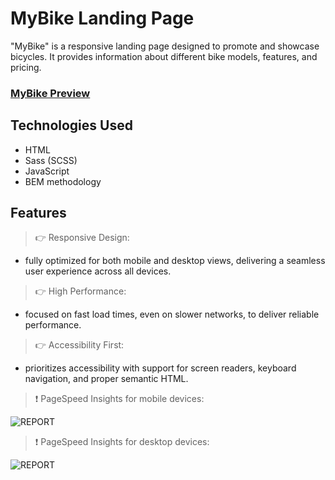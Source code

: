 # MyBike Landing Page

"MyBike" is a responsive landing page designed to promote and showcase bicycles. It provides information about different bike models, features, and pricing.

### [MyBike Preview](https://my-bike-web.pages.dev/)

## Technologies Used

- HTML
- Sass (SCSS)
- JavaScript
- BEM methodology

## Features

> 👉 Responsive Design:

- fully optimized for both mobile and desktop views, delivering a seamless user experience across all devices.

> 👉 High Performance:

- focused on fast load times, even on slower networks, to deliver reliable performance.

> 👉 Accessibility First:

- prioritizes accessibility with support for screen readers, keyboard navigation, and proper semantic HTML.

> ❗ PageSpeed ​​​​Insights for mobile devices:

![REPORT](/readme-report/page-speed-mob.png)

> ❗ PageSpeed ​​​​Insights for desktop devices:

![REPORT](/readme-report/page-speed-desk.png)
